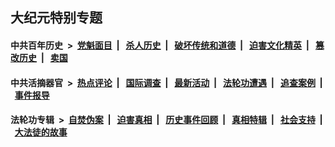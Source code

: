 ## 大纪元特别专题

#### 中共百年历史 &nbsp;>&nbsp; [党魁面目](indexes/nf1176107/README.md?01200430) &nbsp;| &nbsp; [杀人历史](indexes/nf1176106/README.md?01200430) &nbsp;| &nbsp; [破坏传统和道德](indexes/nf1176106/README.md?01200430) &nbsp;| &nbsp; [迫害文化精英](indexes/nf1176111/README.md?01200430) &nbsp;| &nbsp; [篡改历史](indexes/nf1176115/README.md?01200430) &nbsp;| &nbsp; [卖国](indexes/nf1176117/README.md?01200430) 

#### 中共活摘器官 &nbsp;>&nbsp; [热点评论](indexes/nf5879/README.md?01200430) &nbsp;| &nbsp; [国际调查](indexes/nf5947/README.md?01200430) &nbsp;| &nbsp; [最新活动](indexes/nf5883/README.md?01200430) &nbsp;| &nbsp; [法轮功遭遇](indexes/nf5881/README.md?01200430) &nbsp;| &nbsp; [追查案例](indexes/nf5880/README.md?01200430) &nbsp;| &nbsp; [事件报导](indexes/nf5877/README.md?01200430) 

#### 法轮功专辑 &nbsp;>&nbsp; [自焚伪案](indexes/nf5562/README.md?01200430) &nbsp;| &nbsp; [迫害真相](indexes/nf4379/README.md?01200430) &nbsp;| &nbsp; [历史事件回顾](indexes/nf5793/README.md?01200430) &nbsp;| &nbsp; [真相特辑](indexes/nf4389/README.md?01200430) &nbsp;| &nbsp; [社会支持](indexes/nf4386/README.md?01200430) &nbsp;| &nbsp; [大法徒的故事](indexes/nf1147481/README.md?01200430) 
